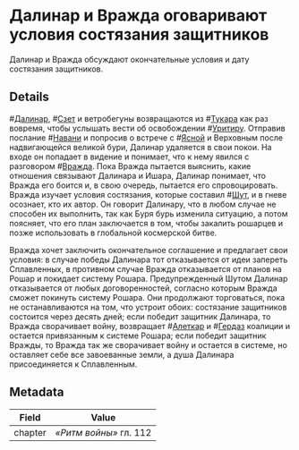 # Далинар и Вражда оговаривают условия состязания защитников
Далинар и Вражда обсуждают окончательные условия и дату состязания защитников.

## Details
#[Далинар](characters/dalinar), #[Сзет](characters/szeth) и ветробегуны возвращаются из #[Тукара](locations/tukar) как раз вовремя, чтобы услышать вести об освобождении #[Уритиру](locations/urithiru). Отправив послание #[Навани](characters/navani) и попросив о встрече с #[Ясной](characters/jasnah) и Верховным после надвигающейся великой бури, Далинар удаляется в свои покои. На входе он попадает в видение и понимает, что к нему явился с разговором #[Вражда](characters/odium). Пока Вражда пытается выяснить, какие отношения связывают Далинара и Ишара, Далинар понимает, что Вражда его боится и, в свою очередь, пытается его спровоцировать. Вражда изучает условия состязания, которые составил #[Шут](characters/wit), и в гневе осознает, кто их автор. Он говорит Далинару, что в любом случае не способен их выполнить, так как Буря бурь изменила ситуацию, а потом поясняет, что его план заключается в том, чтобы закалить рошарцев и позже использовать в глобальной космерской битве. 

Вражда хочет заключить окончательное соглашение и предлагает свои условия: в случае победы Далинара тот отказывается от идеи запереть Сплавленных, в противном случае Вражда отказывается от планов на Рошар и покидает систему Рошара. Предупрежденный Шутом Далинар отказывается от любых договоренностей, согласно которым Вражда сможет покинуть систему Рошара. Они продолжают торговаться, пока не останавливаются на том, что устроит обоих: состязание защитников состоится через десять дней; если победит защитник Далинара, то Вражда сворачивает войну, возвращает #[Алеткар](locations/alethkar) и #[Гердаз](locations/herdaz) коалиции и остается привязанным к системе Рошара; если победит защитник Вражды, то Вражда так же сворачивает войну и остается в системе, но оставляет себе все завоеванные земли, а душа Далинара присоединяется к Сплавленным.

## Metadata
| Field | Value |
| ----- | ----- |
| chapter | *«Ритм войны»* гл. 112|

